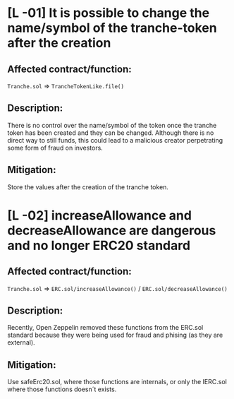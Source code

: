 # [L -01] It is possible to change the name/symbol of the tranche-token after the creation

## Affected contract/function:

`Tranche.sol` => `TrancheTokenLike.file()`

## Description:

There is no control over the name/symbol of the token once the tranche token has been created and they can be changed. Although there is no direct way to still funds, this could lead to a malicious creator perpetrating some form of fraud on investors.

## Mitigation:

Store the values after the creation of the tranche token.

# [L -02] increaseAllowance and decreaseAllowance are dangerous and no longer ERC20 standard

## Affected contract/function:

`Tranche.sol` => `ERC.sol/increaseAllowance()` / `ERC.sol/decreaseAllowance()`

## Description:

Recently, Open Zeppelin removed these functions from the ERC.sol standard because they were being used for fraud and phising (as they are external).

## Mitigation:

Use safeErc20.sol, where those functions are internals, or only the IERC.sol where those functions doesn´t exists.
